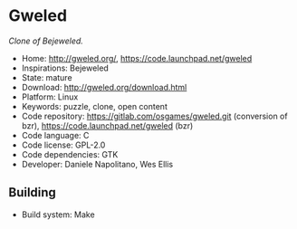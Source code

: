 # Gweled

_Clone of Bejeweled._

- Home: http://gweled.org/, https://code.launchpad.net/gweled
- Inspirations: Bejeweled
- State: mature
- Download: http://gweled.org/download.html
- Platform: Linux
- Keywords: puzzle, clone, open content
- Code repository: https://gitlab.com/osgames/gweled.git (conversion of bzr), https://code.launchpad.net/gweled (bzr)
- Code language: C
- Code license: GPL-2.0
- Code dependencies: GTK
- Developer: Daniele Napolitano, Wes Ellis

## Building

- Build system: Make
